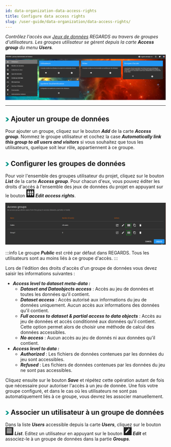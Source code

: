 ```yaml
---
id: data-organization-data-access-rights
title: Configure data access rights
slug: /user-guide/data-organization/data-access-rights/
---
```


_Contrôlez l'accès aux [Jeux de données](../collections-datasets/) REGARDS au travers de groupes d'utilisateurs. Les groupes utilisateur se gèrent depuis la carte ***Access group*** du menu ***Users***._

<div align="center">
  <img src="/images/user-documentation/v1.4/2-project-configuration/users/users.png" alt="user menu" width="800"/> 
</div>

---

## <img src="/images/user-documentation/doc-icons/right-arrow.png" alt="arrow" height="12" width="12"/> Ajouter un groupe de données

Pour ajouter un groupe, cliquez sur le bouton **_Add_** de la carte **_Access group_**. Nommez le groupe utilisateur et cochez la case **_Automatically link this group to all users and visitors_** si vous souhaitez que tous les utilisateurs, quelque soit leur rôle, appartiennent à ce groupe.

## <img src="/images/user-documentation/doc-icons/right-arrow.png" alt="arrow" height="12" width="12"/> Configurer les groupes de données

Pour voir l'ensemble des groupes utilisateur du projet, cliquez sur le bouton **_List_** de la carte **_Access group_**. Pour chacun d'eux, vous pouvez éditer les droits d'accès à l'ensemble des jeux de données du projet en appuyant sur le bouton <img src="/images/user-documentation/regards-icons/admin/link.png" alt="link" height="25" width="25"/> **_Edit access rights_**.

<div align="center">
  <img src="/images/user-documentation/v1.4/3-data-organization/data-access-rights/groups-edit.png" alt="group list" width="800"/>
</div>

:::info
Le groupe **_Public_** est créé par défaut dans REGARDS. Tous les utilisateurs sont au moins liés à ce groupe d'accès.
:::

Lors de l'édition des droits d'accès d'un groupe de données vous devez saisir les informations suivantes :

- **_Access level to dataset meta-data :_**
  - **_Dataset and Dataobjects access_** : Accès au jeu de données et toutes les données qu'il contient.
  - **_Dataset access_** : Accès autorisé aux informations du jeu de données uniquement. Aucun accès aux informations des données qu'il contient.
  - **_Full access to dataset & partial access to data objects_** : Accès au jeu de données et accès conditionné aux données qu'il contient. Cette option permet alors de choisir une méthode de calcul des données accessibles.
  - **_No access_** : Aucun accès au jeu de donnés ni aux données qu'il contient.
- **_Access level to data :_**
  - **_Authorized_** : Les fichiers de données contenues par les données du jeu sont accessibles.
  - **_Refused_** : Les fichiers de données contenues par les données du jeu ne sont pas accessibles.

Cliquez ensuite sur le bouton **_Save_** et répétez cette opération autant de fois que nécessaire pour autoriser l'accès à un jeu de donnée. Une fois votre groupe configuré, et dans le cas où les utilisateurs ne sont pas automatiquement liés à ce groupe, vous devrez les associer manuellement.

## <img src="/images/user-documentation/doc-icons/right-arrow.png" alt="arrow" height="12" width="12"/> Associer un utilisateur à un groupe de données

Dans la liste **_Users_** accessible depuis la carte **_Users_**, cliquez sur le bouton <img src="/images/user-documentation/regards-icons/admin/list.png" alt="list" height="25" width="25"/> **_List_**. Editez un utilisateur en appuyant sur le bouton <img src="/images/user-documentation/regards-icons/admin/edit.png" alt="edit" height="25" width="25"/> **_Edit_** et associez-le à un groupe de données dans la partie **_Groups_**.
